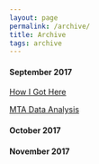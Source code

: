 ```yaml
---  
layout: page  
permalink: /archive/  
title: Archive  
tags: archive  
---  
```


#### September 2017  

[How I Got Here](https://zachheick.github.io/2017/09/22/Hello-World/)  

[MTA Data Analysis](https://zachheick.github.io/2017/09/25/MTA-Data-Analysis/)


#### October 2017  
#### November 2017  

